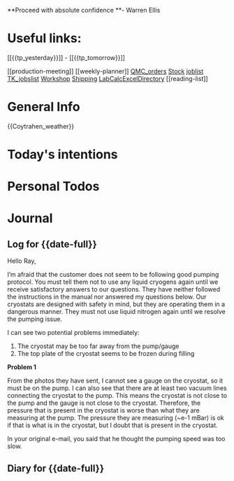  **Proceed with absolute confidence **- Warren Ellis 

# Useful links:

[[{{tp_yesterday}}]] - [[{{tp_tomorrow}}]]

[[production-meeting]]
[[weekly-planner]]
[QMC\_orders](https://www.dropbox.com/scl/fi/b2c0gxas5iw94gafwr801/QMC_orders.xlsm?cloud_editor=excel&dl=0)
[Stock](https://www.dropbox.com/scl/fi/w20c8bpsjfwzzr7gjnnri/Stock.xlsm?cloud_editor=excel&dl=0)
[joblist](https://www.dropbox.com/scl/fi/6lxbg8x0fb0b4odekj8u3/joblist.xls?cloud_editor=excel&dl=0)
[TK\_jobslist](https://www.dropbox.com/scl/fi/f27ptqro2cu9p9po9nqty/TK_jobslist.xlsm?cloud_editor=excel&dl=0)
[Workshop](https://www.dropbox.com/scl/fi/179ys17jb5uofer9b5wow/Workshop.xls?cloud_editor=excel&dl=0)
[Shipping](https://www.dropbox.com/scl/fi/9mvmib7om9r2ca8et1cu2/Shipping.xlsm?cloud_editor=excel&dl=0)
[LabCalcExcelDirectory](file:///D:/MEGA/terminal/LabCalculations/)
[[reading-list]]


# General Info

{{Coytrahen_weather}}

# Today's intentions

# Personal Todos

# Journal

## Log for {{date-full}}

          
		

Hello Ray,

I’m afraid that the customer does not seem to be following good pumping protocol. You must tell them not to use any liquid cryogens again until we receive satisfactory answers to our questions. They have neither followed the instructions in the manual nor answered my questions below. Our cryostats are designed with safety in mind, but they are operating them in a dangerous manner. They must not use liquid nitrogen again until we resolve the pumping issue.

I can see two potential problems immediately:

1.  The cryostat may be too far away from the pump/gauge
2.  The top plate of the cryostat seems to be frozen during filling

**Problem 1**

From the photos they have sent, I cannot see a gauge on the cryostat, so it must be on the pump. I can also see that there are at least two vacuum lines connecting the cryostat to the pump. This means the cryostat is not close to the pump and the gauge is not close to the cryostat. Therefore, the pressure that is present in the cryostat is worse than what they are measuring at the pump. The pressure they are measuring (~e-1 mBar) is ok if that is what is in the cryostat, but I doubt that is present in the cryostat.

In your original e-mail, you said that he thought the pumping speed was too slow.


## Diary for {{date-full}}
